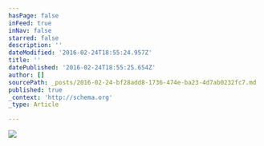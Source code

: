 ```yaml
---
hasPage: false
inFeed: true
inNav: false
starred: false
description: ''
dateModified: '2016-02-24T18:55:24.957Z'
title: ''
datePublished: '2016-02-24T18:55:25.654Z'
author: []
sourcePath: _posts/2016-02-24-bf28add8-1736-474e-ba23-4d7ab0232fc7.md
published: true
_context: 'http://schema.org'
_type: Article

---
```

![](https://the-grid-user-content.s3-us-west-2.amazonaws.com/444ee98f-ccb1-4c04-88a4-a3c224e164bf.jpg)